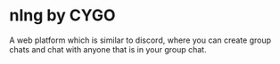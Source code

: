 # nIng by CYGO
A web platform which is similar to discord, where you can create group chats and chat with anyone that is in your group chat.
